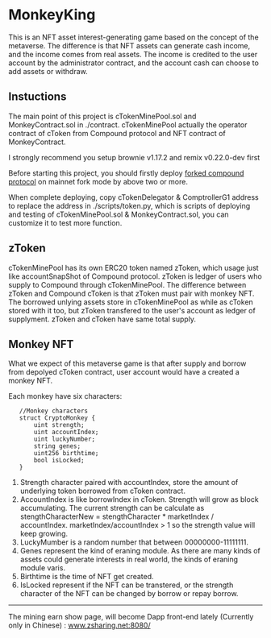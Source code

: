 # MonkeyKing

This is an NFT asset interest-generating game based on the concept of the metaverse. The difference is that NFT assets can generate cash income, and the income comes from real assets. The income is credited to the user account by the administrator contract, and the account cash can choose to add assets or withdraw.


## Instuctions

The main point of this project is cTokenMinePool.sol and MonkeyContract.sol in ./contract. cTokenMinePool actually the operator contract of cToken from Compound protocol and NFT contract of MonkeyContract. 

I strongly recommend you setup brownie v1.17.2 and remix v0.22.0-dev first 

Before starting this project, you should firstly deploy [forked compound protocol](https://github.com/loophe/compoundForked) on mainnet fork mode by above two or more. 

When complete deploying, copy cTokenDelegator & ComptrollerG1 address to replace the address in ./scripts/token.py, which is scripts of deploying and testing of cTokenMinePool.sol & MonkeyContract.sol, you can customize it to test more function.

## zToken

cTokenMinePool has its own ERC20 token named zToken, which usage just like accountSnapShot of Compound protocol. zToken is ledger of users who supply to Compound through cTokenMinePool. The difference between zToken and Compound cToken is that zToken must pair with monkey NFT. The borrowed unlying assets store in cTokenMinePool as while as cToken stored with it too, but zToken transfered to the user's account as ledger of supplyment. zToken and cToken have same total supply.

## Monkey NFT

What we expect of this metaverse game is that after supply and borrow from depolyed cToken contract, user account would have a created a monkey NFT. 

Each monkey have six characters:
 ```````````   
    //Monkey characters
    struct CryptoMonkey {        
        uint strength;
        uint accountIndex;
        uint luckyNumber;
        string genes;
        uint256 birthtime;
        bool isLocked;
    } 
````````````
1. Strength character paired with accountIndex, store the amount of underlying token borrowed from cToken contract.
2. AccountIndex is like borrowIndex in cToken. Strength will grow  as block accumulating. The current strength can be calculate as stengthCharacterNew = stengthCharacter * marketIndex / accountIndex. marketIndex/accountIndex > 1 so the strength value will keep growing.
3. LuckyMumber is a random number that between 00000000-11111111.
4. Genes represent the kind of eraning module. As there are many kinds of assets could generate interests in real world, the kinds of eraning module varis.
5. Birthtime is the time of NFT get created.
6. IsLocked represent if the NFT can be transtered, or the strength character of the NFT can be changed by borrow or repay borrow.

***********************************************************

The mining earn show page, will become Dapp front-end lately (Currently only in Chinese) : www.zsharing.net:8080/